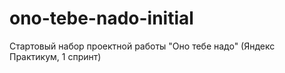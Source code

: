 # ono-tebe-nado-initial
Стартовый набор проектной работы "Оно тебе надо" (Яндекс Практикум, 1 спринт)
